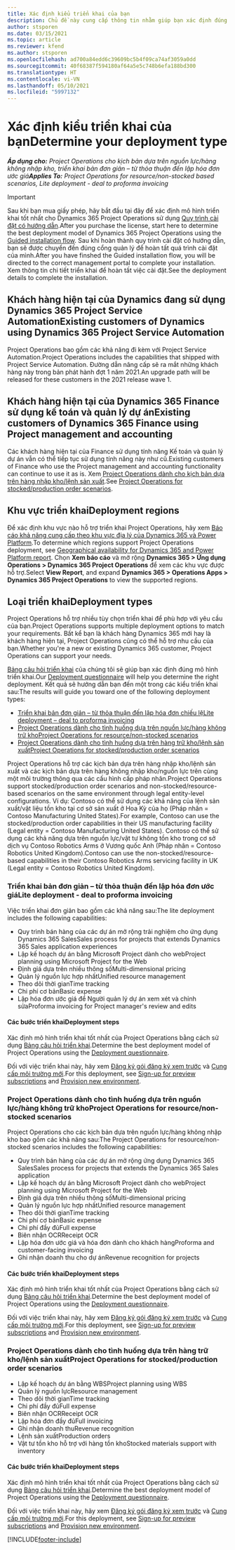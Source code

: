 ```yaml
---
title: Xác định kiểu triển khai của bạn
description: Chủ đề này cung cấp thông tin nhằm giúp bạn xác định đúng loại triển khai Project Operations cho công ty của bạn.
author: stsporen
ms.date: 03/15/2021
ms.topic: article
ms.reviewer: kfend
ms.author: stsporen
ms.openlocfilehash: ad700a84edd6c39609bc5b4f09ca74af3059a0dd
ms.sourcegitcommit: 40f68387f594180af64a5e5c748b6efa188bd300
ms.translationtype: HT
ms.contentlocale: vi-VN
ms.lasthandoff: 05/10/2021
ms.locfileid: "5997132"
---
```

# <a name="determine-your-deployment-type"></a><span data-ttu-id="ff75a-103">Xác định kiểu triển khai của bạn</span><span class="sxs-lookup"><span data-stu-id="ff75a-103">Determine your deployment type</span></span>

<span data-ttu-id="ff75a-104">_**Áp dụng cho:** Project Operations cho kịch bản dựa trên nguồn lực/hàng không nhập kho, triển khai bản đơn giản – từ thỏa thuận đến lập hóa đơn ước giá_</span><span class="sxs-lookup"><span data-stu-id="ff75a-104">_**Applies To:** Project Operations for resource/non-stocked based scenarios, Lite deployment - deal to proforma invoicing_</span></span>

> [!IMPORTANT]
> <span data-ttu-id="ff75a-105">Sau khi bạn mua giấy phép, hãy bắt đầu tại đây để xác định mô hình triển khai tốt nhất cho Dynamics 365 Project Operations sử dụng [Quy trình cài đặt có hướng dẫn](https://aka.ms/provisionprojectoperations).</span><span class="sxs-lookup"><span data-stu-id="ff75a-105">After you purchase the license, start here to determine the best deployment model of Dynamics 365 Project Operations using the [Guided installation flow](https://aka.ms/provisionprojectoperations).</span></span>
> <span data-ttu-id="ff75a-106">Sau khi hoàn thành quy trình cài đặt có hướng dẫn, bạn sẽ được chuyển đến đúng cổng quản lý để hoàn tất quá trình cài đặt của mình.</span><span class="sxs-lookup"><span data-stu-id="ff75a-106">After you have finshed the Guided installation flow, you will be directed to the correct management portal to complete your installation.</span></span> <span data-ttu-id="ff75a-107">Xem thông tin chi tiết triển khai để hoàn tất việc cài đặt.</span><span class="sxs-lookup"><span data-stu-id="ff75a-107">See the deployment details to complete the installation.</span></span>


## <a name="existing-customers-of-dynamics-using-dynamics-365-project-service-automation"></a><span data-ttu-id="ff75a-108">Khách hàng hiện tại của Dynamics đang sử dụng Dynamics 365 Project Service Automation</span><span class="sxs-lookup"><span data-stu-id="ff75a-108">Existing customers of Dynamics using Dynamics 365 Project Service Automation</span></span>
<span data-ttu-id="ff75a-109">Project Operations bao gồm các khả năng đi kèm với Project Service Automation.</span><span class="sxs-lookup"><span data-stu-id="ff75a-109">Project Operations includes the capabilities that shipped with Project Service Automation.</span></span> <span data-ttu-id="ff75a-110">Đường dẫn nâng cấp sẽ ra mắt những khách hàng này trong bản phát hành đợt 1 năm 2021.</span><span class="sxs-lookup"><span data-stu-id="ff75a-110">An upgrade path will be released for these customers in the 2021 release wave 1.</span></span>

## <a name="existing-customers-of-dynamics-365-finance-using-project-management-and-accounting"></a><span data-ttu-id="ff75a-111">Khách hàng hiện tại của Dynamics 365 Finance sử dụng kế toán và quản lý dự án</span><span class="sxs-lookup"><span data-stu-id="ff75a-111">Existing customers of Dynamics 365 Finance using Project management and accounting</span></span> 

<span data-ttu-id="ff75a-112">Các khách hàng hiện tại của Finance sử dụng tính năng Kế toán và quản lý dự án vẫn có thể tiếp tục sử dụng tính năng này như cũ.</span><span class="sxs-lookup"><span data-stu-id="ff75a-112">Existing customers of Finance who use the Project management and accounting functionality can continue to use it as is.</span></span> <span data-ttu-id="ff75a-113">Xem [Project Operations dành cho kịch bản dựa trên hàng nhập kho/lệnh sản xuất](#pma).</span><span class="sxs-lookup"><span data-stu-id="ff75a-113">See [Project Operations for stocked/production order scenarios](#pma).</span></span>


## <a name="deployment-regions"></a><span data-ttu-id="ff75a-114">Khu vực triển khai</span><span class="sxs-lookup"><span data-stu-id="ff75a-114">Deployment regions</span></span>
<span data-ttu-id="ff75a-115">Để xác định khu vực nào hỗ trợ triển khai Project Operations, hãy xem [Báo cáo khả năng cung cấp theo khu vực địa lý của Dynamics 365 và Power Platform](https://dynamics.microsoft.com/en-us/geographic-availability/).</span><span class="sxs-lookup"><span data-stu-id="ff75a-115">To determine which regions support Project Operations deployment, see [Geographical availability for Dynamics 365 and Power Platform report](https://dynamics.microsoft.com/en-us/geographic-availability/).</span></span> <span data-ttu-id="ff75a-116">Chọn **Xem báo cáo** và mở rộng **Dynamics 365 > Ứng dụng Operations > Dynamics 365 Project Operations** để xem các khu vực được hỗ trợ.</span><span class="sxs-lookup"><span data-stu-id="ff75a-116">Select **View Report**, and expand **Dynamics 365 > Operations Apps > Dynamics 365 Project Operations** to view the supported regions.</span></span>

## <a name="deployment-types"></a><span data-ttu-id="ff75a-117">Loại triển khai</span><span class="sxs-lookup"><span data-stu-id="ff75a-117">Deployment types</span></span>
<span data-ttu-id="ff75a-118">Project Operations hỗ trợ nhiều tùy chọn triển khai để phù hợp với yêu cầu của bạn.</span><span class="sxs-lookup"><span data-stu-id="ff75a-118">Project Operations supports multiple deployment options to match your requirements.</span></span> <span data-ttu-id="ff75a-119">Bất kể bạn là khách hàng Dynamics 365 mới hay là khách hàng hiện tại, Project Operations cũng có thể hỗ trợ nhu cầu của bạn.</span><span class="sxs-lookup"><span data-stu-id="ff75a-119">Whether you're a new or existing Dynamics 365 customer, Project Operations can support your needs.</span></span>

<span data-ttu-id="ff75a-120">[Bảng câu hỏi triển khai](https://aka.ms/provisionprojectoperations) của chúng tôi sẽ giúp bạn xác định đúng mô hình triển khai.</span><span class="sxs-lookup"><span data-stu-id="ff75a-120">Our [Deployment questionnaire](https://aka.ms/provisionprojectoperations) will help you determine the right deployment.</span></span> <span data-ttu-id="ff75a-121">Kết quả sẽ hướng dẫn bạn đến một trong các kiểu triển khai sau:</span><span class="sxs-lookup"><span data-stu-id="ff75a-121">The results will guide you toward one of the following deployment types:</span></span>

- [<span data-ttu-id="ff75a-122">Triển khai bản đơn giản – từ thỏa thuận đến lập hóa đơn chiếu lệ</span><span class="sxs-lookup"><span data-stu-id="ff75a-122">Lite deployment – deal to proforma invoicing</span></span>](#lite)
- [<span data-ttu-id="ff75a-123">Project Operations dành cho tình huống dựa trên nguồn lực/hàng không trữ kho</span><span class="sxs-lookup"><span data-stu-id="ff75a-123">Project Operations for resource/non-stocked scenarios</span></span>](#integrated)
- [<span data-ttu-id="ff75a-124">Project Operations dành cho tình huống dựa trên hàng trữ kho/lệnh sản xuất</span><span class="sxs-lookup"><span data-stu-id="ff75a-124">Project Operations for stocked/production order scenarios</span></span>](#pma)

<span data-ttu-id="ff75a-125">Project Operations hỗ trợ các kịch bản dựa trên hàng nhập kho/lệnh sản xuất và các kịch bản dựa trên hàng không nhập kho/nguồn lực trên cùng một môi trường thông qua các cấu hình cấp pháp nhân.</span><span class="sxs-lookup"><span data-stu-id="ff75a-125">Project Operations support stocked/production order scenarios and non-stocked/resource-based scenarios on the same environment through legal entity-level configurations.</span></span> <span data-ttu-id="ff75a-126">Ví dụ: Contoso có thể sử dụng các khả năng của lệnh sản xuất/vật liệu tồn kho tại cơ sở sản xuất ở Hoa Kỳ của họ (Pháp nhân = Contoso Manufacturing United States).</span><span class="sxs-lookup"><span data-stu-id="ff75a-126">For example, Contoso can use the stocked/production order capabilities in their US manufacturing facility (Legal entity = Contoso Manufacturing United States).</span></span> <span data-ttu-id="ff75a-127">Contoso có thể sử dụng các khả năng dựa trên nguồn lực/vật tư không tồn kho trong cơ sở dịch vụ Contoso Robotics Arms ở Vương quốc Anh (Pháp nhân = Contoso Robotics United Kingdom).</span><span class="sxs-lookup"><span data-stu-id="ff75a-127">Contoso can use the non-stocked/resource-based capabilities in their Contoso Robotics Arms servicing facility in UK (Legal entity = Contoso Robotics United Kingdom).</span></span>

### <a name="lite-deployment---deal-to-proforma-invoicing"></a><a  name="lite"></a><span data-ttu-id="ff75a-128">Triển khai bản đơn giản – từ thỏa thuận đến lập hóa đơn ước giá</span><span class="sxs-lookup"><span data-stu-id="ff75a-128">Lite deployment - deal to proforma invoicing</span></span>

<span data-ttu-id="ff75a-129">Việc triển khai đơn giản bao gồm các khả năng sau:</span><span class="sxs-lookup"><span data-stu-id="ff75a-129">The lite deployment includes the following capabilities:</span></span>

- <span data-ttu-id="ff75a-130">Quy trình bán hàng của các dự án mở rộng trải nghiệm cho ứng dụng Dynamics 365 Sales</span><span class="sxs-lookup"><span data-stu-id="ff75a-130">Sales process for projects that extends Dynamics 365 Sales application experiences</span></span>
- <span data-ttu-id="ff75a-131">Lập kế hoạch dự án bằng Microsoft Project dành cho web</span><span class="sxs-lookup"><span data-stu-id="ff75a-131">Project planning using Microsoft Project for the Web</span></span>
- <span data-ttu-id="ff75a-132">Định giá dựa trên nhiều thông số</span><span class="sxs-lookup"><span data-stu-id="ff75a-132">Multi-dimensional pricing</span></span>
- <span data-ttu-id="ff75a-133">Quản lý nguồn lực hợp nhất</span><span class="sxs-lookup"><span data-stu-id="ff75a-133">Unified resource management</span></span>
- <span data-ttu-id="ff75a-134">Theo dõi thời gian</span><span class="sxs-lookup"><span data-stu-id="ff75a-134">Time tracking</span></span>
- <span data-ttu-id="ff75a-135">Chi phí cơ bản</span><span class="sxs-lookup"><span data-stu-id="ff75a-135">Basic expense</span></span>
- <span data-ttu-id="ff75a-136">Lập hóa đơn ước giá để Người quản lý dự án xem xét và chỉnh sửa</span><span class="sxs-lookup"><span data-stu-id="ff75a-136">Proforma invoicing for Project manager's review and edits</span></span> 

#### <a name="deployment-steps"></a><span data-ttu-id="ff75a-137">Các bước triển khai</span><span class="sxs-lookup"><span data-stu-id="ff75a-137">Deployment steps</span></span>
<span data-ttu-id="ff75a-138">Xác định mô hình triển khai tốt nhất của Project Operations bằng cách sử dụng [Bảng câu hỏi triển khai](https://aka.ms/provisionprojectoperations).</span><span class="sxs-lookup"><span data-stu-id="ff75a-138">Determine the best deployment model of Project Operations using the [Deployment questionnaire](https://aka.ms/provisionprojectoperations).</span></span>

<span data-ttu-id="ff75a-139">Đối với việc triển khai này, hãy xem [Đăng ký gói đăng ký xem trước](lite-preview-subscription-sign-up.md) và [Cung cấp môi trường mới](lite-deployment.md).</span><span class="sxs-lookup"><span data-stu-id="ff75a-139">For this deployment, see [Sign-up for preview subscriptions](lite-preview-subscription-sign-up.md) and [Provision new environment](lite-deployment.md).</span></span> 


### <a name="project-operations-for-resourcenon-stocked-scenarios"></a><a name="integrated"></a><span data-ttu-id="ff75a-140">Project Operations dành cho tình huống dựa trên nguồn lực/hàng không trữ kho</span><span class="sxs-lookup"><span data-stu-id="ff75a-140">Project Operations for resource/non-stocked scenarios</span></span>
<span data-ttu-id="ff75a-141">Project Operations cho các kịch bản dựa trên nguồn lực/hàng không nhập kho bao gồm các khả năng sau:</span><span class="sxs-lookup"><span data-stu-id="ff75a-141">The Project Operations for resource/non-stocked scenarios includes the following capabilities:</span></span>
 
- <span data-ttu-id="ff75a-142">Quy trình bán hàng của các dự án mở rộng ứng dụng Dynamics 365 Sales</span><span class="sxs-lookup"><span data-stu-id="ff75a-142">Sales process for projects that extends the Dynamics 365 Sales application</span></span>
- <span data-ttu-id="ff75a-143">Lập kế hoạch dự án bằng Microsoft Project dành cho web</span><span class="sxs-lookup"><span data-stu-id="ff75a-143">Project planning using Microsoft Project for the Web</span></span>
- <span data-ttu-id="ff75a-144">Định giá dựa trên nhiều thông số</span><span class="sxs-lookup"><span data-stu-id="ff75a-144">Multi-dimensional pricing</span></span>
- <span data-ttu-id="ff75a-145">Quản lý nguồn lực hợp nhất</span><span class="sxs-lookup"><span data-stu-id="ff75a-145">Unified resource management</span></span>
- <span data-ttu-id="ff75a-146">Theo dõi thời gian</span><span class="sxs-lookup"><span data-stu-id="ff75a-146">Time tracking</span></span>
- <span data-ttu-id="ff75a-147">Chi phí cơ bản</span><span class="sxs-lookup"><span data-stu-id="ff75a-147">Basic expense</span></span>
- <span data-ttu-id="ff75a-148">Chi phí đầy đủ</span><span class="sxs-lookup"><span data-stu-id="ff75a-148">Full expense</span></span>
- <span data-ttu-id="ff75a-149">Biên nhận OCR</span><span class="sxs-lookup"><span data-stu-id="ff75a-149">Receipt OCR</span></span>
- <span data-ttu-id="ff75a-150">Lập hóa đơn ước giá và hóa đơn dành cho khách hàng</span><span class="sxs-lookup"><span data-stu-id="ff75a-150">Proforma and customer-facing invoicing</span></span> 
- <span data-ttu-id="ff75a-151">Ghi nhận doanh thu cho dự án</span><span class="sxs-lookup"><span data-stu-id="ff75a-151">Revenue recognition for projects</span></span>

#### <a name="deployment-steps"></a><span data-ttu-id="ff75a-152">Các bước triển khai</span><span class="sxs-lookup"><span data-stu-id="ff75a-152">Deployment steps</span></span>
<span data-ttu-id="ff75a-153">Xác định mô hình triển khai tốt nhất của Project Operations bằng cách sử dụng [Bảng câu hỏi triển khai](https://aka.ms/provisionprojectoperations).</span><span class="sxs-lookup"><span data-stu-id="ff75a-153">Determine the best deployment model of Project Operations using the [Deployment questionnaire](https://aka.ms/provisionprojectoperations).</span></span>

<span data-ttu-id="ff75a-154">Đối với việc triển khai này, hãy xem [Đăng ký gói đăng ký xem trước](resource-sign-up-preview-subscription.md) và [Cung cấp môi trường mới](resource-provision-new-environment.md).</span><span class="sxs-lookup"><span data-stu-id="ff75a-154">For this deployment, see [Sign-up for preview subscriptions](resource-sign-up-preview-subscription.md) and [Provision new environment](resource-provision-new-environment.md).</span></span> 


### <a name="project-operations-for-stockedproduction-order-scenarios"></a><a name="pma"></a><span data-ttu-id="ff75a-155">Project Operations dành cho tình huống dựa trên hàng trữ kho/lệnh sản xuất</span><span class="sxs-lookup"><span data-stu-id="ff75a-155">Project Operations for stocked/production order scenarios</span></span>

- <span data-ttu-id="ff75a-156">Lập kế hoạch dự án bằng WBS</span><span class="sxs-lookup"><span data-stu-id="ff75a-156">Project planning using WBS</span></span>
- <span data-ttu-id="ff75a-157">Quản lý nguồn lực</span><span class="sxs-lookup"><span data-stu-id="ff75a-157">Resource management</span></span>
- <span data-ttu-id="ff75a-158">Theo dõi thời gian</span><span class="sxs-lookup"><span data-stu-id="ff75a-158">Time tracking</span></span>
- <span data-ttu-id="ff75a-159">Chi phí đầy đủ</span><span class="sxs-lookup"><span data-stu-id="ff75a-159">Full expense</span></span>
- <span data-ttu-id="ff75a-160">Biên nhận OCR</span><span class="sxs-lookup"><span data-stu-id="ff75a-160">Receipt OCR</span></span>
- <span data-ttu-id="ff75a-161">Lập hóa đơn đầy đủ</span><span class="sxs-lookup"><span data-stu-id="ff75a-161">Full invoicing</span></span>
- <span data-ttu-id="ff75a-162">Ghi nhận doanh thu</span><span class="sxs-lookup"><span data-stu-id="ff75a-162">Revenue recognition</span></span>
- <span data-ttu-id="ff75a-163">Lệnh sản xuất</span><span class="sxs-lookup"><span data-stu-id="ff75a-163">Production orders</span></span>
- <span data-ttu-id="ff75a-164">Vật tư tồn kho hỗ trợ với hàng tồn kho</span><span class="sxs-lookup"><span data-stu-id="ff75a-164">Stocked materials support with inventory</span></span>

#### <a name="deployment-steps"></a><span data-ttu-id="ff75a-165">Các bước triển khai</span><span class="sxs-lookup"><span data-stu-id="ff75a-165">Deployment steps</span></span>
<span data-ttu-id="ff75a-166">Xác định mô hình triển khai tốt nhất của Project Operations bằng cách sử dụng [Bảng câu hỏi triển khai](https://aka.ms/provisionprojectoperations).</span><span class="sxs-lookup"><span data-stu-id="ff75a-166">Determine the best deployment model of Project Operations using the [Deployment questionnaire](https://aka.ms/provisionprojectoperations).</span></span>

<span data-ttu-id="ff75a-167">Đối với việc triển khai này, hãy xem [Đăng ký gói đăng ký xem trước](/dynamics365/fin-ops-core/dev-itpro/dev-tools/sign-up-preview-subscription?toc=%2fdynamics365%2ffinance%2ftoc.json) và [Cung cấp môi trường mới](/dynamics365/fin-ops-core/dev-itpro/deployment/deploy-demo-environment?toc=%2fdynamics365%2ffinance%2ftoc.json).</span><span class="sxs-lookup"><span data-stu-id="ff75a-167">For this deployment, see [Sign-up for preview subscriptions](/dynamics365/fin-ops-core/dev-itpro/dev-tools/sign-up-preview-subscription?toc=%2fdynamics365%2ffinance%2ftoc.json) and [Provision new environment](/dynamics365/fin-ops-core/dev-itpro/deployment/deploy-demo-environment?toc=%2fdynamics365%2ffinance%2ftoc.json).</span></span> 



[!INCLUDE[footer-include](../includes/footer-banner.md)]